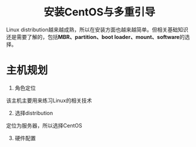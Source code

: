 <h1 style="text-align:center">安装CentOS与多重引导</h1>

Linux distribution越来越成熟，所以在安装方面也越来越简单。但相关基础知识还是需要了解的，包括**MBR、partition、boot loader、mount、software**的选择。

# 主机规划

1. 角色定位

该主机主要用来练习Linux的相关技术

2. 选择distribution

定位为服务器，所以选择CentOS

3. 硬件配置

